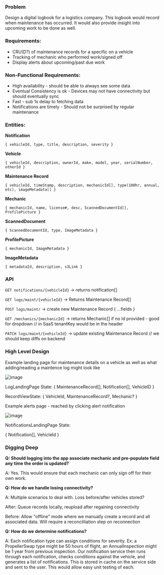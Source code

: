 ### Problem
Design a digital logbook for a logistics company.  This logbook would record when maintenance has occurred.  It would also provide insight into upcoming work to be done as well. 

### Requirements:

* CRU(D?) of maintenance records for a specific on a vehicle
* Tracking of mechanic who performed work/signed off
* Display alerts about upcoming/past due work 


### Non-Functional Requirements:

* High availability - should be able to always see some data
* Eventual Consistency is ok - Devices may not have connectivity but should eventually sync
* Fast - sub 1s delay to fetching data
* Notifications are timely - Should not be surprised by regular maintenance 

### Entities:
**Notification**

  `{ vehicleId, type, title, description, severity }`

**Vehicle**

  `{ vehicleId, description, ownerId, make, model, year, serialNumber, otherId }`

**Maintenance Record**

  `{ vehicleId, timeStamp, description, mechanicId[], type(100hr, annual, etc), imageMetadata[] }`

**Mechanic**

  `{ mechanicId, name, license#, desc, ScannedDocumentId[], ProfilePicture }`

**ScannedDocument**

  `{ ScannedDocumentId, type, ImageMetadata }`

**ProfilePicture**

  `{ mechanicId, ImageMetadata }`

**ImageMetadata**

  `{ metadataId, description, s3Link }`

### API 

`GET notifications/{vehicleId}` -> returns notification[]

`GET logs/maint/{vehicleId}` -> Returns Maintenance Record[]

`POST logs/maint/` -> create new Maintenance Record
{ 
  ...fields
}

`GET /mechanics/{mechanicId}` -> returns Mechanic[] if no Id provided - good for dropdown // in SaaS tenantKey would be in the header

`PATCH logs/maint/{vehicleId}` -> update existing Maintenance Record   // we should keep diffs on backend

### High Level Design


Example landing page for maintenance details on a vehicle as well as what adding/reading a maintence log might look like

![image](https://github.com/user-attachments/assets/50d9b125-d1f2-4596-af87-811ca6e39a26)

LogLandingPage State:
{ MaintenanceRecord[], Notification[], VehicleID }

RecordViewState:
{ VehicleId, MaintenanceRecord?, Mechanic? }

Example alerts page - reached by clicking alert notification

![image](https://github.com/user-attachments/assets/717c39ab-0e96-4d08-9da8-b82c75b8eb18)

NotificationsLandingPage State:

{ Notification[], VehicleId }

### Digging Deep

**Q: Should logging into the app associate mechanic and pre-populate field any time the order is updated?**

A: Yes.  This would ensure that each mechanic can only sign off for their own work.  

**Q: How do we handle losing connectivity?**

A: Multiple scenarios to deal with.  Loss before/after vehicles stored?

  After: Queue records locally, reupload after regaining connectivity

  Before: Allow "offline" mode where we manually create a record and all associated data.  Will require a reconcilliation step on reconnection

**Q: How do we determine notifications?**

A: Each notification type can assign conditions for severity.  Ex: a PropellerSwap type might be 50 hours of flight, an AnnualInspection might be 1 year from previous inspection.  Our notification service then runs through each notification, checks conditions against the vehicle, and generates a list of notifications.  This is stored in cache on the service side and sent to the user.  This would allow easy unit testing of each.

